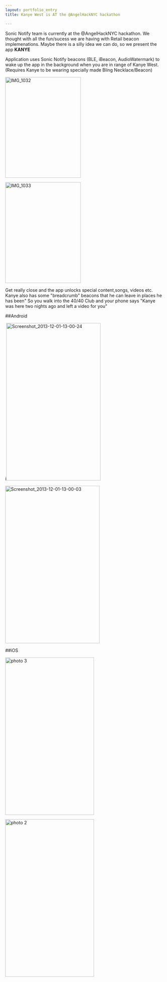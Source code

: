 ```yaml
---
layout: portfolio_entry
title: Kanye West is AT the @AngelHackNYC hackathon

---
```


Sonic Notify team is currently at the @AngelHackNYC hackathon. We thought with all the fun/sucess we are having with Retail beacon implemenations. Maybe there is a silly idea we can do, so we present the app **KANYE**

Application uses Sonic Notify beacons (BLE, iBeacon, AudioWatermark) to wake up the app in the background when you are in range of Kanye West. (Requires Kanye to be wearing specially made Bling Necklace/Beacon)

<a href="http://www.flickr.com/photos/sonicnotify/11155604666/" title="IMG_1032 by SN LABS, on Flickr"><img src="http://farm4.staticflickr.com/3724/11155604666_52e091e9d7_n.jpg" width="240" height="320" alt="IMG_1032"></a>

<a href="http://www.flickr.com/photos/sonicnotify/11155632194/" title="IMG_1033 by SN LABS, on Flickr"><img src="http://farm3.staticflickr.com/2822/11155632194_6009241e85_n.jpg" width="240" height="320" alt="IMG_1033"></a>

Get really close and the app unlocks special content,songs, videos etc. Kanye also has some "breadcrumb" beacons that he can leave in places he has been" So you walk into the 40/40 Club and your phone says "Kanye was here two nights ago and left a video for you"

##Android

i<a href="http://www.flickr.com/photos/sonicnotify/11155918524/" title="Screenshot_2013-12-01-13-00-24 by SN LABS, on Flickr"><img src="http://farm4.staticflickr.com/3764/11155918524_11320795b8.jpg" width="300" height="500" alt="Screenshot_2013-12-01-13-00-24"></a>

<a href="http://www.flickr.com/photos/sonicnotify/11155918554/" title="Screenshot_2013-12-01-13-00-03 by SN LABS, on Flickr"><img src="http://farm6.staticflickr.com/5544/11155918554_0e5542acc3.jpg" width="300" height="500" alt="Screenshot_2013-12-01-13-00-03"></a>


##iOS

<a href="http://www.flickr.com/photos/sonicnotify/11155855506/" title="photo 3 by SN LABS, on Flickr"><img src="http://farm6.staticflickr.com/5487/11155855506_ca8b8e0010.jpg" width="282" height="500" alt="photo 3"></a>

<a href="http://www.flickr.com/photos/sonicnotify/11156022963/" title="photo 2 by SN LABS, on Flickr"><img src="http://farm4.staticflickr.com/3812/11156022963_dccff6b110.jpg" width="282" height="500" alt="photo 2"></a>
